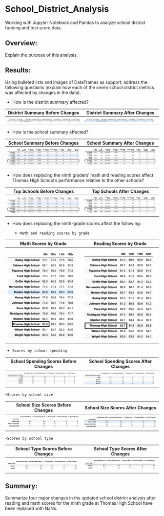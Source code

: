 # School_District_Analysis
Working with Jupyter Notebook and Pandas to analyze school district funding and test score data. 

## Overview: 
Explain the purpose of this analysis.

## Results: 
Using bulleted lists and images of DataFrames as support, address the following questions (explain how each of the seven school 
district metrics was affected by changes in the data). 

- How is the district summary affected?

| District Summary Before Changes |  District Summary After Changes |
:-------------------------:|:-------------------------:
![District_Summary](Pictures/District_Summary.png) | ![New_District_Summary](Pictures/New_District_Summary.png)

- How is the school summary affected?

| School Summary Before Changes |  School Summary After Changes |
:-------------------------:|:-------------------------:
![Top_Schools](Pictures/Top_Schools.png) | ![Top_Schools_New](Pictures/Top_Schools_New.png)

- How does replacing the ninth graders’ math and reading scores affect Thomas High School’s performance relative to the other schools?

| Top Schools Before Changes |  Top Schools After Changes |
:-------------------------:|:-------------------------:
![Top_Schools](Pictures/Top_Schools.png) | ![Top_Schools_New](Pictures/Top_Schools_New.png)

- How does replacing the ninth-grade scores affect the following:

  - `Math and reading scores by grade`
  
| Math Scores by Grade |  Reading Scores by Grade |
:-------------------------:|:-------------------------:
![Math_Scores_By_Grade](Pictures/Math_Scores_By_Grade.png) | ![Reading_Scores_By_Grade](Pictures/Reading_Scores_By_Grade.png)

  - `Scores by school spending`
  
| School Spending Scores Before Changes |  School Spending Scores After Changes |
:-------------------------:|:-------------------------:
![Spending_Summary](Pictures/Spending_Summary.png) | ![New_Spending_Summary](Pictures/New_Spending_Summary.png)

-`Scores by school size`
  
| School Size Scores Before Changes |  School Size Scores After Changes |
:-------------------------:|:-------------------------:
![Size_Summary](Pictures/Size_Summary.png) | ![new_size_summary](Pictures/new_size_summary.png)

-`Scores by school type`
  
| School Type Scores Before Changes |  School Type Scores After Changes |
:-------------------------:|:-------------------------:
![Type_Summary](Pictures/Type_Summary.png) | ![new_type_summary](Pictures/new_type_summary.png)

## Summary: 
Summarize four major changes in the updated school district analysis after reading and math scores for the ninth grade at Thomas High School have been replaced with NaNs.
